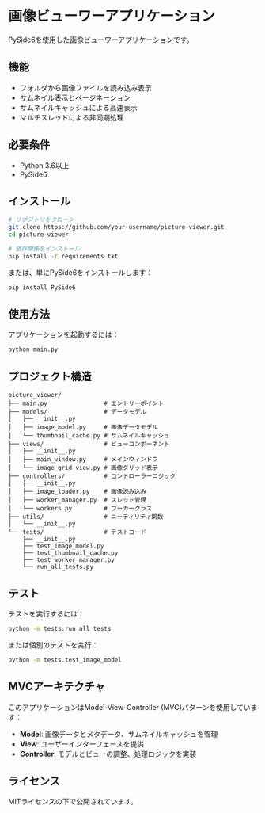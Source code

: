 # 画像ビューワーアプリケーション

PySide6を使用した画像ビューワーアプリケーションです。

## 機能

- フォルダから画像ファイルを読み込み表示
- サムネイル表示とページネーション
- サムネイルキャッシュによる高速表示
- マルチスレッドによる非同期処理

## 必要条件

- Python 3.6以上
- PySide6

## インストール

```bash
# リポジトリをクローン
git clone https://github.com/your-username/picture-viewer.git
cd picture-viewer

# 依存関係をインストール
pip install -r requirements.txt
```

または、単にPySide6をインストールします：

```bash
pip install PySide6
```

## 使用方法

アプリケーションを起動するには：

```bash
python main.py
```

## プロジェクト構造

```
picture_viewer/
├── main.py                # エントリーポイント
├── models/                # データモデル
│   ├── __init__.py
│   ├── image_model.py     # 画像データモデル
│   └── thumbnail_cache.py # サムネイルキャッシュ
├── views/                 # ビューコンポーネント
│   ├── __init__.py
│   ├── main_window.py     # メインウィンドウ
│   └── image_grid_view.py # 画像グリッド表示
├── controllers/           # コントローラーロジック
│   ├── __init__.py
│   ├── image_loader.py    # 画像読み込み
│   ├── worker_manager.py  # スレッド管理
│   └── workers.py         # ワーカークラス
├── utils/                 # ユーティリティ関数
│   └── __init__.py
└── tests/                 # テストコード
    ├── __init__.py
    ├── test_image_model.py
    ├── test_thumbnail_cache.py
    ├── test_worker_manager.py
    └── run_all_tests.py
```

## テスト

テストを実行するには：

```bash
python -m tests.run_all_tests
```

または個別のテストを実行：

```bash
python -m tests.test_image_model
```

## MVCアーキテクチャ

このアプリケーションはModel-View-Controller (MVC)パターンを使用しています：

- **Model**: 画像データとメタデータ、サムネイルキャッシュを管理
- **View**: ユーザーインターフェースを提供
- **Controller**: モデルとビューの調整、処理ロジックを実装

## ライセンス

MITライセンスの下で公開されています。
